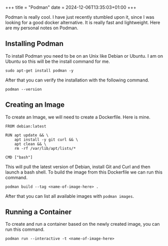 +++
title = "Podman"
date = 2024-12-06T13:35:03+01:00
+++

Podman is really cool. I have just recently stumbled upon it, since I
was looking for a good docker alternative. It is really fast and lightweight.
Here are my personal notes on Podman.

## Installing Podman

To install Podman you need to be on an Unix like Debian or Ubuntu. I am on
Ubuntu so this will be the install command for me.

```
sudo apt-get install podman -y
```

After that you can verify the installation with the following command.

```
podman --version
```

## Creating an Image

To create an Image, we will need to create a Dockerfile. Here is mine.

```
FROM debian:latest

RUN apt update && \
    apt install -y git curl && \
    apt clean && \
    rm -rf /var/lib/apt/lists/*

CMD ["bash"]
```

This will pull the latest version of Debian, install Git and Curl and then
launch a bash shell. To build the image from this Dockerfile we can run this command.

```
podman build --tag <name-of-image-here> .
```

After that you can list all available images with `podman images`.

## Running a Container

To create and run a container based on the newly created image, you can
run this command.

```
podman run --interactive -t <name-of-image-here> 
```
